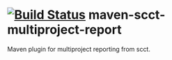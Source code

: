 [![Build Status](https://travis-ci.org/SCCT/maven-scct-multiproject-report.png?branch=master)](https://travis-ci.org/SCCT/maven-scct-multiproject-report)
maven-scct-multiproject-report
==============================

Maven plugin for multiproject reporting from scct.
